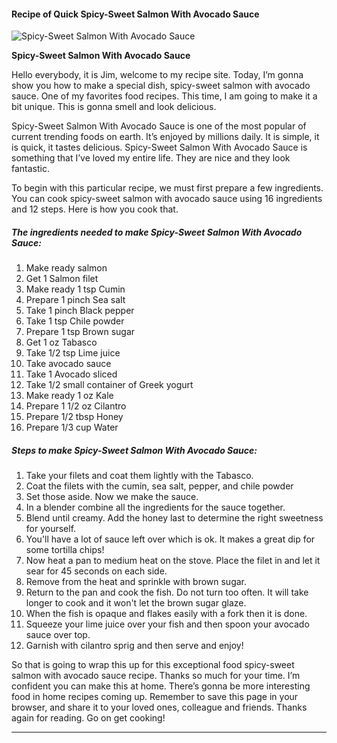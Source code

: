             

#### Recipe of Quick Spicy-Sweet Salmon With Avocado Sauce

![Spicy-Sweet Salmon With Avocado Sauce](https://img-global.cpcdn.com/recipes/5285115847507968/751x532cq70/spicy-sweet-salmon-with-avocado-sauce-recipe-main-photo.jpg)

**Spicy-Sweet Salmon With Avocado Sauce**

Hello everybody, it is Jim, welcome to my recipe site. Today, I’m gonna show you how to make a special dish, spicy-sweet salmon with avocado sauce. One of my favorites food recipes. This time, I am going to make it a bit unique. This is gonna smell and look delicious.

Spicy-Sweet Salmon With Avocado Sauce is one of the most popular of current trending foods on earth. It’s enjoyed by millions daily. It is simple, it is quick, it tastes delicious. Spicy-Sweet Salmon With Avocado Sauce is something that I’ve loved my entire life. They are nice and they look fantastic.

To begin with this particular recipe, we must first prepare a few ingredients. You can cook spicy-sweet salmon with avocado sauce using 16 ingredients and 12 steps. Here is how you cook that.

##### The ingredients needed to make Spicy-Sweet Salmon With Avocado Sauce:

1.  Make ready salmon
2.  Get 1 Salmon filet
3.  Make ready 1 tsp Cumin
4.  Prepare 1 pinch Sea salt
5.  Take 1 pinch Black pepper
6.  Take 1 tsp Chile powder
7.  Prepare 1 tsp Brown sugar
8.  Get 1 oz Tabasco
9.  Take 1/2 tsp Lime juice
10.  Take avocado sauce
11.  Take 1 Avocado sliced
12.  Take 1/2 small container of Greek yogurt
13.  Make ready 1 oz Kale
14.  Prepare 1 1/2 oz Cilantro
15.  Prepare 1/2 tbsp Honey
16.  Prepare 1/3 cup Water

##### Steps to make Spicy-Sweet Salmon With Avocado Sauce:

1.  Take your filets and coat them lightly with the Tabasco.
2.  Coat the filets with the cumin, sea salt, pepper, and chile powder
3.  Set those aside. Now we make the sauce.
4.  In a blender combine all the ingredients for the sauce together.
5.  Blend until creamy. Add the honey last to determine the right sweetness for yourself.
6.  You'll have a lot of sauce left over which is ok. It makes a great dip for some tortilla chips!
7.  Now heat a pan to medium heat on the stove. Place the filet in and let it sear for 45 seconds on each side.
8.  Remove from the heat and sprinkle with brown sugar.
9.  Return to the pan and cook the fish. Do not turn too often. It will take longer to cook and it won't let the brown sugar glaze.
10.  When the fish is opaque and flakes easily with a fork then it is done.
11.  Squeeze your lime juice over your fish and then spoon your avocado sauce over top.
12.  Garnish with cilantro sprig and then serve and enjoy!

So that is going to wrap this up for this exceptional food spicy-sweet salmon with avocado sauce recipe. Thanks so much for your time. I’m confident you can make this at home. There’s gonna be more interesting food in home recipes coming up. Remember to save this page in your browser, and share it to your loved ones, colleague and friends. Thanks again for reading. Go on get cooking!

* * *